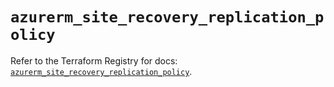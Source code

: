 # `azurerm_site_recovery_replication_policy`

Refer to the Terraform Registry for docs: [`azurerm_site_recovery_replication_policy`](https://registry.terraform.io/providers/hashicorp/azurerm/4.43.0/docs/resources/site_recovery_replication_policy).
